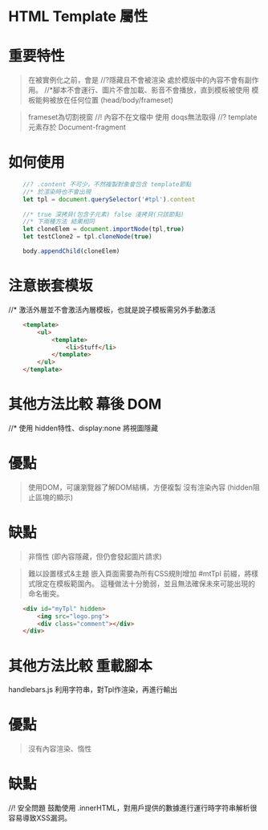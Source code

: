 # HTML Template 屬性

# 重要特性
> 在被實例化之前，會是 //?隱藏且不會被渲染
> 處於模版中的內容不會有副作用。
> //*腳本不會運行、圖片不會加載、影音不會播放，直到模板被使用
> 模板能夠被放在任何位置 (head/body/frameset)

> frameset為切割視窗
//! 內容不在文檔中 使用 doqs無法取得
//? template 元素存於 Document-fragment

# 如何使用
```js
    //? .content 不可少，不然複製對象會包含 template節點
    //* 於渲染時也不會出現
    let tpl = document.querySelector('#tpl').content
    
    //* true 深拷貝(包含子元素) false 淺拷貝(只該節點)
    //* 下兩種方法 結果相同
    let cloneElem = document.importNode(tpl,true)
    let testClone2 = tpl.cloneNode(true)

    body.appendChild(cloneElem)
```

# 注意嵌套模坂
//* 激活外層並不會激活內層模板，也就是說子模板需另外手動激活
```html
    <template>
        <ul>
            <template>
                <li>Stuff</li>
            </template>
        </ul>
    </template>
```

# 其他方法比較  幕後 DOM
//* 使用 hidden特性、display:none 將視圖隱藏

# 優點
> 使用DOM，可讓瀏覽器了解DOM結構，方便複製
> 沒有渲染內容 (hidden阻止區塊的顯示)

# 缺點 
> 非惰性 (即內容隱藏，但仍會發起圖片請求)

> 難以設置樣式&主題
> 嵌入頁面需要為所有CSS規則增加 #mtTpl 前綴，將樣式限定在模板範圍內。
> 這種做法十分脆弱，並且無法確保未來可能出現的命名衝突。

```html
    <div id="myTpl" hidden>
        <img src="logo.png">
        <div class="comment"></div>
    </div>
```

# 其他方法比較  重載腳本
handlebars.js
利用字符串，對Tpl作渲染，再進行輸出

# 優點
> 沒有內容渲染、惰性
# 缺點
//! 安全問題
鼓勵使用 .innerHTML，對用戶提供的數據進行運行時字符串解析很容易導致XSS漏洞。